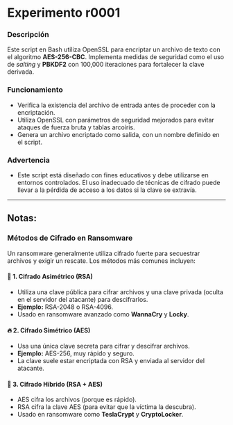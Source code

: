 # Experimento r0001

### Descripción

Este script en Bash utiliza OpenSSL para encriptar un archivo de texto con el algoritmo **AES-256-CBC**. Implementa medidas de seguridad como el uso de _salting_ y **PBKDF2** con 100,000 iteraciones para fortalecer la clave derivada.

### Funcionamiento

- Verifica la existencia del archivo de entrada antes de proceder con la encriptación.
- Utiliza OpenSSL con parámetros de seguridad mejorados para evitar ataques de fuerza bruta y tablas arcoíris.
- Genera un archivo encriptado como salida, con un nombre definido en el script.

### Advertencia

- Este script está diseñado con fines educativos y debe utilizarse en entornos controlados. El uso inadecuado de técnicas de cifrado puede llevar a la pérdida de acceso a los datos si la clave se extravía.

---

## Notas:

### Métodos de Cifrado en Ransomware

Un ransomware generalmente utiliza cifrado fuerte para secuestrar archivos y exigir un rescate. Los métodos más comunes incluyen:

#### 🔐 1. Cifrado Asimétrico (RSA)

- Utiliza una clave pública para cifrar archivos y una clave privada (oculta en el servidor del atacante) para descifrarlos.
- **Ejemplo:** RSA-2048 o RSA-4096.
- Usado en ransomware avanzado como **WannaCry** y **Locky**.

#### 🔥 2. Cifrado Simétrico (AES)

- Usa una única clave secreta para cifrar y descifrar archivos.
- **Ejemplo:** AES-256, muy rápido y seguro.
- La clave suele estar encriptada con RSA y enviada al servidor del atacante.

#### 🚀 3. Cifrado Híbrido (RSA + AES)

- AES cifra los archivos (porque es rápido).
- RSA cifra la clave AES (para evitar que la víctima la descubra).
- Usado en ransomware como **TeslaCrypt** y **CryptoLocker**.
